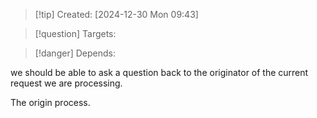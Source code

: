 
>[!tip] Created: [2024-12-30 Mon 09:43]

>[!question] Targets: 

>[!danger] Depends: 

we should be able to ask a question back to the originator of the current request we are processing.

The origin process.